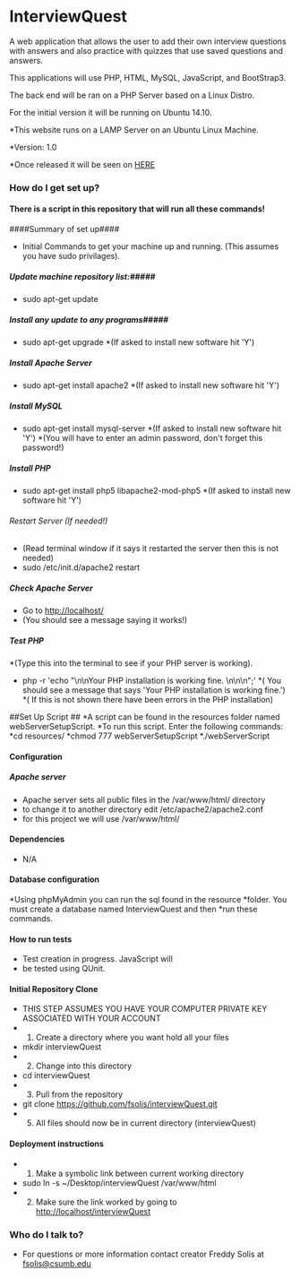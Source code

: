 InterviewQuest
==============


A web application that allows the user to add their own interview questions with answers and also practice with quizzes that use saved questions and answers. 


This applications will use PHP, HTML, MySQL, JavaScript, and BootStrap3.

The back end will be ran on a PHP Server based on a Linux Distro. 

For the initial version it will be running on Ubuntu 14.10.

*This website runs on a LAMP Server on an Ubuntu Linux Machine. 

*Version: 1.0

*Once released it will be seen on [HERE](http://www.fsolis.net/InterviewQuest)

### How do I get set up? ###

#### There is a script in this repository that will run all these commands! ####

####Summary of set up####

* Initial Commands to get your machine up and running. (This assumes you have sudo privilages).

##### Update machine repository list:#####
*   sudo apt-get update 

##### Install any update to any programs#####
*   sudo apt-get upgrade
*(If asked to install new software hit 'Y')

##### Install Apache Server #####
*  sudo apt-get install apache2
*(If asked to install new software hit 'Y')

##### Install MySQL #####
* sudo apt-get install mysql-server
*(If asked to install new software hit 'Y')
*(You will have to enter an admin password, don't forget this password!)

##### Install PHP #####
* sudo apt-get install php5 libapache2-mod-php5
*(If asked to install new software hit 'Y')

###### Restart Server (If needed!) ######
* (Read terminal window if it says it restarted the server then this is not needed)
* sudo /etc/init.d/apache2 restart

##### Check Apache Server #####
* Go to [http://localhost/](http://localhost/)
* (You should see a message saying it works!)

##### Test PHP #####
*(Type this into the terminal to see if your PHP server is working).
* php -r 'echo "\n\nYour PHP installation is working fine. \n\n\n";'
*( You should see a message that says 'Your PHP installation is working fine.')
*( If this is not shown there have been errors in the PHP installation)

##Set Up Script ##
*A script can be found in the resources folder named webServerSetupScript.
*To run this script. Enter the following commands:
*cd resources/
*chmod 777 webServerSetupScript
*./webServerScript

#### Configuration ####
##### Apache server #####
* Apache server sets all public files in the /var/www/html/ directory
* to change it to another directory edit /etc/apache2/apache2.conf
* for this project we will use /var/www/html/

#### Dependencies
* N/A

#### Database configuration 
*Using phpMyAdmin you can run the sql found in the resource 
*folder. You must create a database named InterviewQuest and then 
*run these commands.

#### How to run tests ####
* Test creation in progress. JavaScript will 
* be tested using QUnit. 

#### Initial Repository Clone ####
* THIS STEP ASSUMES YOU HAVE YOUR COMPUTER PRIVATE KEY ASSOCIATED WITH YOUR ACCOUNT
* 1. Create a directory where you want hold all your files 
*  mkdir interviewQuest
* 2. Change into this directory
*  cd interviewQuest
* 3. Pull from the repository
*  git clone https://github.com/fsolis/interviewQuest.git
* 5. All files should now be in current directory (interviewQuest)

#### Deployment instructions ####
* 1. Make a symbolic link between current working directory 
*  sudo ln -s ~/Desktop/interviewQuest /var/www/html
* 2. Make sure the link worked by going to [http://localhost/interviewQuest](http://localhost/interviewQuest)



### Who do I talk to? ###

* For questions or more information contact creator Freddy Solis at fsolis@csumb.edu
